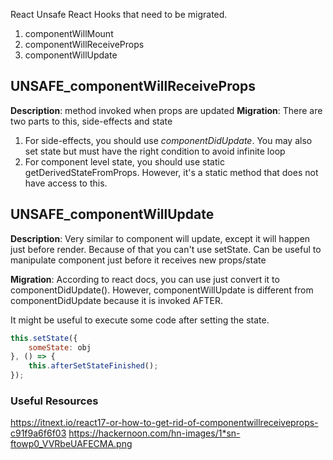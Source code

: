 React Unsafe React Hooks that need to be migrated.
1. componentWillMount
2. componentWillReceiveProps
3. componentWillUpdate

## UNSAFE_componentWillReceiveProps
__Description__: method invoked when props are updated
__Migration__: There are two parts to this, side-effects and state

1. For side-effects, you should use _componentDidUpdate_.  You may also set state but must have the right condition to avoid infinite loop
2. For component level state, you should use static getDerivedStateFromProps. However, it's a static method that does not have access to this.

## UNSAFE_componentWillUpdate
__Description__: Very similar to component will update, except it will happen just before render. Because of that you can't use setState. Can be useful to manipulate component just before it receives new props/state

__Migration__: According to react docs, you can use just convert it to componentDidUpdate(). However, componentWillUpdate is different from componentDidUpdate because it is invoked AFTER. 

It might be useful to execute some code after setting the state.

```javascript
this.setState({
    someState: obj
}, () => {
    this.afterSetStateFinished();
});
```


### Useful Resources
https://itnext.io/react17-or-how-to-get-rid-of-componentwillreceiveprops-c91f9a6f6f03
https://hackernoon.com/hn-images/1*sn-ftowp0_VVRbeUAFECMA.png
